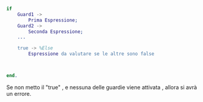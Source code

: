```erlang
if
    Guard1 -> 
        Prima Espressione;
    Guard2 -> 
        Seconda Espressione;
    ...

    true -> %Else
        Espressione da valutare se le altre sono false



end.
```

Se non metto il "true" , e nessuna delle guardie viene attivata , allora si avrà un errore.
